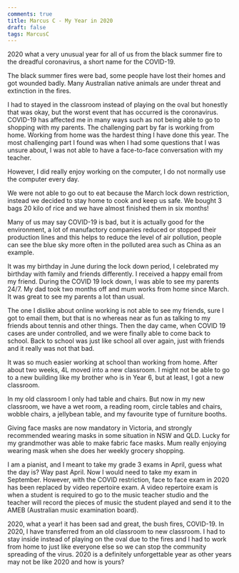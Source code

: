 ```yaml
---
comments: true
title: Marcus C - My Year in 2020
draft: false
tags: MarcusC
---
```

 
2020 what a very unusual year for all of us from the black summer fire to the dreadful coronavirus, a short name for the COVID-19.
 
The black summer fires were bad, some people have lost their homes and got wounded badly. Many Australian native animals are under threat and extinction in the fires. 

I had to stayed in the classroom instead of playing on the oval but honestly that was okay, but the worst event that has occurred is the coronavirus. COVID-19 has affected me in many ways such as not being able to go to shopping with my parents. The challenging part by far is working from home. Working from home was the hardest thing I have done this year. The most challenging part I found was when I had some questions that I was unsure about, I was not able to have a face-to-face conversation with my teacher.


However, I did really enjoy working on the computer, I do not normally use the computer every day. 

We were not able to go out to eat because the March lock down restriction, instead we decided to stay home to cook and keep us safe. We bought 3 bags 20 kilo of rice and we have almost finished them in six months!

Many of us may say COVID-19 is bad, but it is actually good for the environment, a lot of manufactory companies reduced or stopped their production lines and this helps to reduce the level of air pollution, people can see the blue sky more often in the polluted area such as China as an example.

It was my birthday in June during the lock down period, I celebrated my birthday with family and friends differently. I received a happy email from my friend. During the COVID 19 lock down, I was able to see my parents 24/7. My dad took two months off and mum works from home since March. It was great to see my parents a lot than usual. 

The one I dislike about online working is not able to see my friends, sure I got to email them, but that is no whereas near as fun as talking to my friends about tennis and other things. Then the day came, when COVID 19 cases are under controlled, and we were finally able to come back to school. Back to school was just like school all over again, just with friends and it really was not that bad.

It was so much easier working at school than working from home. After about two weeks, 4L moved into a new classroom. I might not be able to go to a new building like my brother who is in Year 6, but at least, I got a new classroom. 
 
In my old classroom I only had table and chairs. But now in my new classroom, we have a wet room, a reading room, circle tables and chairs, wobble chairs, a jellybean table, and my favourite type of furniture booths.
 
Giving face masks are now mandatory in Victoria, and strongly recommended wearing masks in some situation in NSW and QLD. Lucky for my grandmother was able to make fabric face masks. Mum really enjoying wearing mask when she does her weekly grocery shopping. 
 
I am a pianist, and I meant to take my grade 3 exams in April, guess what the day is? Way past April. Now I would need to take my exam in September. However, with the COVID restriction, face to face exam in 2020 has been replaced by video repertoire exam. A video repertoire exam is when a student is required to go to the music teacher studio and the teacher will record the pieces of music the student played and send it to the AMEB (Australian music examination board). 
 
2020, what a year! it has been sad and great, the bush fires, COVID-19. In 2020, I have transferred from an old classroom to new classroom. I had to stay inside instead of playing on the oval due to the fires and I had to work from home to just like everyone else so we can stop the community spreading of the virus. 2020 is a definitely unforgettable year as other years may not be like 2020 and how is yours?   
 


